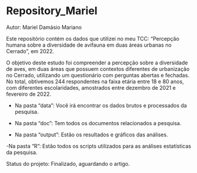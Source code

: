 
# Repository_Mariel

Autor: Mariel Damásio Mariano

Este repositório contém os dados que utilizei no meu TCC: “Percepção
humana sobre a diversidade de avifauna em duas áreas urbanas no
Cerrado”, em 2022.

O objetivo deste estudo foi compreender a percepção sobre a diversidade
de aves, em duas áreas que possuem contextos diferentes de urbanização
no Cerrado, utilizando um questionário com perguntas abertas e fechadas.
No total, obtivemos 244 respondentes na faixa etária entre 18 e 80 anos,
com diferentes escolaridades, amostrados entre dezembro de 2021 e
fevereiro de 2022.

- Na pasta “data”: Você irá encontrar os dados brutos e processados da
  pesquisa.

- Na pasta “doc”: Tem todos os documentos relacionados a pesquisa.

- Na pasta “output”: Estão os resultados e gráficos das análises.

-Na pasta “R”: Estão todos os scripts utilizados para as análises
estatísticas da pesquisa.

Status do projeto: Finalizado, aguardando o artigo.
